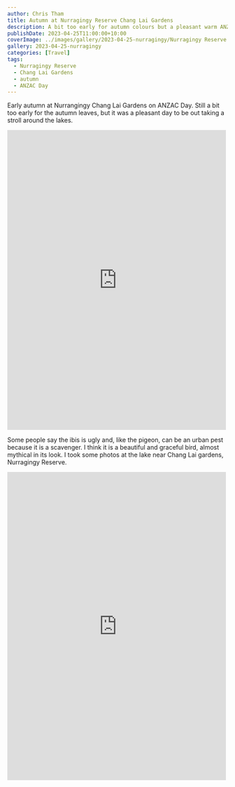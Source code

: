 ```yaml
---
author: Chris Tham
title: Autumn at Nurragingy Reserve Chang Lai Gardens
description: A bit too early for autumn colours but a pleasant warm ANZAC day.
publishDate: 2023-04-25T11:00:00+10:00
coverImage: ../images/gallery/2023-04-25-nurragingy/Nurragingy Reserve (6).jpeg
gallery: 2023-04-25-nurragingy
categories: [Travel]
tags:
  - Nurragingy Reserve
  - Chang Lai Gardens
  - autumn
  - ANZAC Day
---
```

Early autumn at Nurrangingy Chang Lai Gardens on ANZAC Day. Still a bit too early for the autumn leaves, but it was a pleasant day to be out taking a stroll around the lakes.

<iframe src="https://www.facebook.com/plugins/post.php?href=https%3A%2F%2Fwww.facebook.com%2Fchris1.tham%2Fposts%2Fpfbid02JECNk5aMkvVdhNetcaN6CpppJCHGqWiXC289nbohzkybyy68ZQqn5A7TNVwkn6Jcl&show_text=true&width=500" width="500" height="684" style="border:none;overflow:hidden" scrolling="no" frameborder="0" allowfullscreen="true" allow="autoplay; clipboard-write; encrypted-media; picture-in-picture; web-share"></iframe>

Some people say the ibis is ugly and, like the pigeon, can be an urban pest because it is a scavenger. I think it is a beautiful and graceful bird, almost mythical in its look. I took some photos at the lake near Chang Lai gardens, Nurragingy Reserve.

<iframe src="https://www.facebook.com/plugins/post.php?href=https%3A%2F%2Fwww.facebook.com%2Fchris1.tham%2Fposts%2Fpfbid021jQYZGhkUM1MSV7V74vFzH2tPdCeFug5njTexUbn7Gjs37W8V6gsziYUG8Lny35tl&show_text=true&width=500" width="500" height="703" style="border:none;overflow:hidden" scrolling="no" frameborder="0" allowfullscreen="true" allow="autoplay; clipboard-write; encrypted-media; picture-in-picture; web-share"></iframe>
